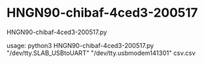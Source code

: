 # HNGN90-chibaf-4ced3-200517
HNGN90-chibaf-4ced3-200517.py


usage: python3 HNGN90-chibaf-4ced3-200517.py "/dev/tty.SLAB_USBtoUART" "/dev/tty.usbmodem141301" csv.csv

